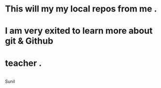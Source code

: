 # This will my my local repos from me . 
# I am very exited to learn more about git & Github
# teacher . 
<br>
Sunil